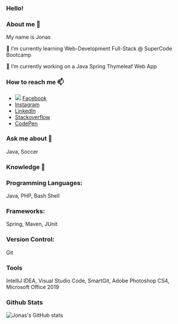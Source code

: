 ### Hello! 

### About me 👋
My name is Jonas

🌱 I’m currently learning Web-Development Full-Stack @ SuperCode Bootcamp

🔭 I’m currently working on a Java Spring Thymeleaf Web App

### How to reach me 📫
- ![](https://github.com/[jonasermert]/[jonasermert]/blob/[branch]/facebook.svg?raw=true) [Facebook](https://www.facebook.com/JonasErmertBLB/)
- [Instagram](https://www.instagram.com/ermert.jonas/)
- [LinkedIn](https://www.linkedin.com/in/jonas-ermert-b5266b182/)
- [Stackoverflow](https://stackoverflow.com/users/5328569/jonas-e)
- [CodePen](https://codepen.io/jonasermert/)


### Ask me about 💬
Java, Soccer

### Knowledge 🚀

### Programming Languages:
Java, PHP, Bash Shell

### Frameworks:
Spring, Maven, JUnit

### Version Control: 
Git

### Tools
IntelliJ IDEA, Visual Studio Code, SmartGit, Adobe Photoshop CS4, Microsoft Office 2019

### Github Stats
![Jonas's GitHub stats](https://github-readme-stats.vercel.app/api?username=jonasermert&show_icons=true&theme=default)



















<!--
**jonasermert/jonasermert** is a ✨ _special_ ✨ repository because its `README.md` (this file) appears on your GitHub profile.

Here are some ideas to get you started:

- 🔭 I’m currently working on ...
- 🌱 I’m currently learning ...
- 👯 I’m looking to collaborate on ...
- 🤔 I’m looking for help with ...
- 💬 Ask me about ...
- 📫 How to reach me: ...
- 😄 Pronouns: ...
- ⚡ Fun fact: ...
-->
